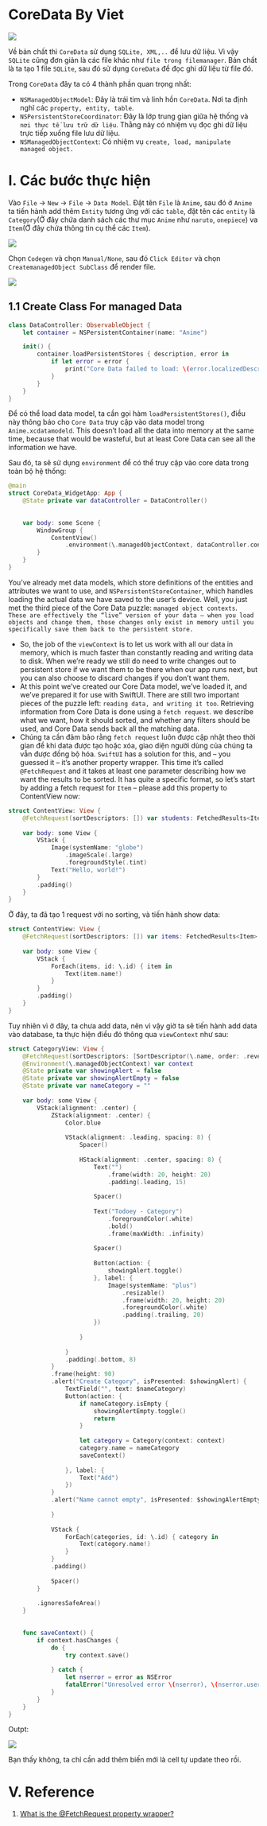 # CoreData By Viet

![](Images/core_stack.png)

Về bản chất thì `CoreData` sử dụng `SQLite, XML,..` để lưu dữ liệu. Vì vậy `SQLite` cũng đơn giản là các file khác như `file trong filemanager`. Bản chất là ta tạo 1 file `SQLite`, sau đó sử dụng `CoreData` để đọc ghi dữ liệu từ file đó.

Trong `CoreData` đây ta có 4 thành phần quan trọng nhất:
- `NSManagedObjectModel`: Đây là trái tim và linh hồn `CoreData`. Nơi ta định nghĩ các `property, entity, table`.
- `NSPersistentStoreCoordinator`: Đây là lớp trung gian giữa hệ thống và `nơi thực tế lưu trữ dữ liệu`. Thằng này có nhiệm vụ đọc ghi dữ liệu trực tiếp xuống file lưu dữ liệu.
- `NSManagedObjectContext`: Có nhiệm vụ `create, load, manipulate managed object.`

# I. Các bước thực hiện

Vào `File` -> `New` -> `File` -> `Data Model`. Đặt tên `File` là `Anime`, sau đó ở `Anime` ta tiến hành add thêm `Entity` tương ứng với các `table`, đặt tên các `entity` là `Category`(Ở đây chứa danh sách các thư mục `Anime` như `naruto`, `onepiece`) va `Item`(Ở đây chứa thông tin cụ thể các `Item`). 

![](Images-CoreData/category.png)

Chọn `Codegen` và chọn `Manual/None`, sau đó `Click Editor` và chọn `CreatemanagedObject SubClass` để render file.

![](Images-CoreData/create_nsmanagedObject.png)

## 1.1 Create Class For managed Data

```swift
class DataController: ObservableObject {
    let container = NSPersistentContainer(name: "Anime")

    init() {
        container.loadPersistentStores { description, error in
            if let error = error {
                print("Core Data failed to load: \(error.localizedDescription)")
            }
        }
    }
}
```

Để có thể load data model, ta cần gọi hàm `loadPersistentStores()`, điều này thông báo cho `Core Data` truy cập vào data model trong `Anime.xcdatamodeld`. This doesn’t load all the data into memory at the same time, because that would be wasteful, but at least Core Data can see all the information we have.

Sau đó, ta sẽ sử dụng `environment` để có thể truy cập vào core data trong toàn bộ hệ thống:

```swift
@main
struct CoreData_WidgetApp: App {
    @State private var dataController = DataController()
    
    
    var body: some Scene {
        WindowGroup {
            ContentView()
                .environment(\.managedObjectContext, dataController.container.viewContext)
        }
    }
}
```

You’ve already met data models, which store definitions of the entities and attributes we want to use, and `NSPersistentStoreContainer`, which handles loading the actual data we have saved to the user’s device. Well, you just met the third piece of the Core Data puzzle: `managed object contexts`. ` These are effectively the “live” version of your data – when you load objects and change them, those changes only exist in memory until you specifically save them back to the persistent store.`

- So, the job of the `viewContext` is to let us work with all our data in memory, which is much faster than constantly reading and writing data to disk. When we’re ready we still do need to write changes out to persistent store if we want them to be there when our app runs next, but you can also choose to discard changes if you don’t want them.
- At this point we’ve created our Core Data model, we’ve loaded it, and we’ve prepared it for use with SwiftUI. There are still two important pieces of the puzzle left: `reading data, and writing it too`. Retrieving information from Core Data is done using a `fetch request`. we describe what we want, how it should sorted, and whether any filters should be used, and Core Data sends back all the matching data.
- Chúng ta cần đảm bảo rằng `fetch request` luôn được cập nhật theo thời gian để khi data được tạo hoặc xóa, giao diện người dùng của chúng ta vẫn được đồng bộ hóa. `SwiftUI` has a solution for this, and – you guessed it – it’s another property wrapper. This time it’s called `@FetchRequest` and it takes at least one parameter describing how we want the results to be sorted. It has quite a specific format, so let’s start by adding a fetch request for `Item` – please add this property to ContentView now:

```swift
struct ContentView: View {
    @FetchRequest(sortDescriptors: []) var students: FetchedResults<Item>
    
    var body: some View {
        VStack {
            Image(systemName: "globe")
                .imageScale(.large)
                .foregroundStyle(.tint)
            Text("Hello, world!")
        }
        .padding()
    }
}
```

Ở đây, ta đã tạo 1 request với no sorting, và tiến hành show data:

```swift
struct ContentView: View {
    @FetchRequest(sortDescriptors: []) var items: FetchedResults<Item>
    
    var body: some View {
        VStack {
            ForEach(items, id: \.id) { item in
                Text(item.name!)
            }
        }
        .padding()
    }
}
```

Tuy nhiên vì ở đây, ta chưa add data, nên vì vậy giờ ta sẽ tiến hành add data vào database, ta thực hiện điều đó thông qua `viewContext` như sau:

```swift
struct CategoryView: View {
    @FetchRequest(sortDescriptors: [SortDescriptor(\.name, order: .reverse)]) var categories: FetchedResults<Category>
    @Environment(\.managedObjectContext) var context
    @State private var showingAlert = false
    @State private var showingAlertEmpty = false
    @State private var nameCategory = ""
    
    var body: some View {
        VStack(alignment: .center) {
            ZStack(alignment: .center) {
                Color.blue
                
                VStack(alignment: .leading, spacing: 8) {
                    Spacer()
                    
                    HStack(alignment: .center, spacing: 8) {
                        Text("")
                            .frame(width: 20, height: 20)
                            .padding(.leading, 15)
                        
                        Spacer()
                        
                        Text("Todoey - Category")
                            .foregroundColor(.white)
                            .bold()
                            .frame(maxWidth: .infinity)
                        
                        Spacer()
                        
                        Button(action: {
                            showingAlert.toggle()
                        }, label: {
                            Image(systemName: "plus")
                                .resizable()
                                .frame(width: 20, height: 20)
                                .foregroundColor(.white)
                                .padding(.trailing, 20)
                        })
                        
                    }
                    
                }
                .padding(.bottom, 8)
            }
            .frame(height: 90)
            .alert("Create Category", isPresented: $showingAlert) {
                TextField("", text: $nameCategory)
                Button(action: {
                    if nameCategory.isEmpty {
                        showingAlertEmpty.toggle()
                        return
                    }
                    
                    let category = Category(context: context)
                    category.name = nameCategory
                    saveContext()
                    
                }, label: {
                    Text("Add")
                })
            }
            .alert("Name cannot empty", isPresented: $showingAlertEmpty) {
                
            }
            
            VStack {
                ForEach(categories, id: \.id) { category in
                    Text(category.name!)
                }
            }
            .padding()
            
            Spacer()
        }
        
        .ignoresSafeArea()
    }
    
    
    func saveContext() {
        if context.hasChanges {
            do {
                try context.save()
                
            } catch {
                let nserror = error as NSError
                fatalError("Unresolved error \(nserror), \(nserror.userInfo)")
            }
        }
    }
}
```

Outpt:

![](gif/outpt_case1.gif)

Bạn thấy không, ta chỉ cần add thêm biến mới là cell tự update theo rồi.




# V. Reference

1. [What is the @FetchRequest property wrapper?](https://www.hackingwithswift.com/quick-start/swiftui/what-is-the-fetchrequest-property-wrapper)

